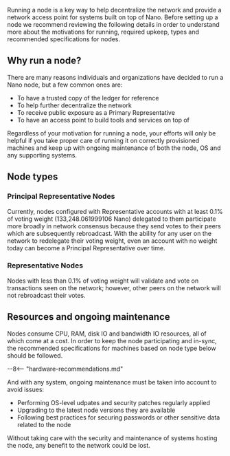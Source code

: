 Running a node is a key way to help decentralize the network and provide a network access point for systems built on top of Nano. Before setting up a node we recommend reviewing the following details in order to understand more about the motivations for running, required upkeep, types and recommended specifications for nodes.

## Why run a node?
There are many reasons individuals and organizations have decided to run a Nano node, but a few common ones are:

- To have a trusted copy of the ledger for reference
- To help further decentralize the network
- To receive public exposure as a Primary Representative
- To have an access point to build tools and services on top of

Regardless of your motivation for running a node, your efforts will only be helpful if you take proper care of running it on correctly provisioned machines and keep up with ongoing maintenance of both the node, OS and any supporting systems.

## Node types

### Principal Representative Nodes
Currently, nodes configured with Representative accounts with at least 0.1% of voting weight (133,248.061999106 Nano) delegated to them participate more broadly in network consensus because they send votes to their peers which are subsequently rebroadcast. With the ability for any user on the network to redelegate their voting weight, even an account with no weight today can become a Principal Representative over time.

### Representative Nodes
Nodes with less than 0.1% of voting weight will validate and vote on transactions seen on the network; however, other peers on the network will not rebroadcast their votes.

## Resources and ongoing maintenance
Nodes consume CPU, RAM, disk IO and bandwidth IO resources, all of which come at a cost. In order to keep the node participating and in-sync, the recommended specifications for machines based on node type below should be followed.

--8<-- "hardware-recommendations.md"

And with any system, ongoing maintenance must be taken into account to avoid issues:

- Performing OS-level udpates and security patches regularly applied
- Upgrading to the latest node versions they are available
- Following best practices for securing passwords or other sensitive data related to the node

Without taking care with the security and maintenance of systems hosting the node, any benefit to the network could be lost.
